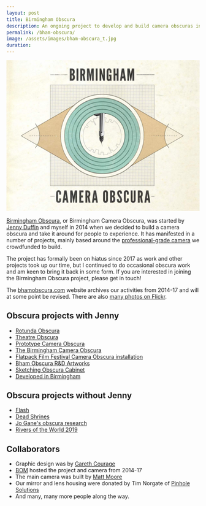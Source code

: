 ```yaml
---
layout: post
title: Birmingham Obscura
description: An ongoing project to develop and build camera obscuras in Birmingham.
permalink: /bham-obscura/
image: /assets/images/bham-obscura_t.jpg
duration: 
---
```


![](/assets/images/bham-obscura_logo.jpg)

[Birmingham Obscura](http://bhamobscura.com), or Birmingham Camera Obscura, was started by [Jenny Duffin](http://www.jennyduffin.com/) and myself in 2014 when we decided to build a camera obscura and take it around for people to experience. It has manifested in a number of projects, mainly based around the [professional-grade camera](https://art.peteashton.com/bhamobscura-2/) we crowdfunded to build. 

The project has formally been on hiatus since 2017 as work and other projects took up our time, but I continued to do occasional obscura work and am keen to bring it back in some form. If you are interested in joining the Birmingham Obscura project, please get in touch! 

The [bhamobscura.com](http://bhamobscura.com) website archives our activities from 2014-17 and will at some point be revised. There are also [many photos on Flickr](https://www.flickr.com/photos/bhamobscura/sets/).

## Obscura projects with Jenny

- [Rotunda Obscura](https://art.peteashton.com/rotunda-obscura/)
- [Theatre Obscura](https://art.peteashton.com/theatre_obscura/)
- [Prototype Camera Obscura](https://art.peteashton.com/bhamobscura-1/)
- [The Birmingham Camera Obscura](https://art.peteashton.com/bhamobscura-2/)
- [Flatpack Film Festival Camera Obscura installation](https://art.peteashton.com/bco-flatpack/)
- [Bham Obscura R&D Artworks](https://art.peteashton.com/BCO-RandD/)
- [Sketching Obscura Cabinet](https://art.peteashton.com/sketching-obscura-cabinet/)
- [Developed in Birmingham](https://art.peteashton.com/devbham/)

## Obscura projects without Jenny

- [Flash](https://art.peteashton.com/flash/)
- [Dead Shrines](https://art.peteashton.com/dead-shrines/)
- [Jo Gane's obscura research](https://art.peteashton.com/bco-jogane/)
- [Rivers of the World 2019](https://art.peteashton.com/rotw-2019/)

## Collaborators

- Graphic design was by [Gareth Courage](http://garethcourage.co.uk)
- [BOM](http://bom.org.uk) hosted the project and camera from 2014-17
- The main camera was built by [Matt Moore](https://make.works/companies/MJM_Bespoke_Fabrications/)
- Our mirror and lens housing were donated by Tim Norgate of [Pinhole Solutions](http://www.pinholesolutions.co.uk)
- And many, many more people along the way. 
